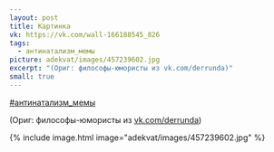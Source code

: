 ```yaml
---
layout: post
title: Картинка
vk: https://vk.com/wall-166188545_826
tags:
  - антинатализм_мемы
picture: adekvat/images/457239602.jpg
excerpt: "(Ориг: философы-юмористы из vk.com/derrunda)"
small: true
---
```

[#антинатализм_мемы](poisk.html#антинатализм_мемы)

(Ориг: философы-юмористы из [vk.com/derrunda](vk.com/derrunda))

{% include image.html image="adekvat/images/457239602.jpg" %}